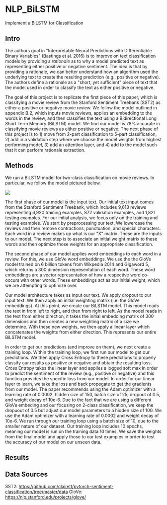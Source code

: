 # NLP_BiLSTM
Implement a BiLSTM for Classification 

## Intro
The authors goal in "Interpretable Neural Predictions with Differentiable Binary Variables" (Bastings et al. 2016) is to improve on text classification models by providing a _rationale_ as to why a model predicted text as representing either positive or negative sentiment. The idea is that by providing a rationale, we can better understand how an algorithm used the underlying text to create the resulting prediction (e.g., positive or negative). The authors define a rationale as a "short, yet sufficient" piece of text that the model used in order to classify the text as either positive or negative.

The goal of this project is to replicate the first piece of this paper, which is classifying a movie review from the Stanford Sentiment Treebank (SST2) as either a positive or negative movie review. We follow the model outlined in appendix B.2, which inputs movie reviews, applies an embedding to the words in the review, and then classifies the text using a Bidirectional Long Short Term Memory (BiLSTM) model. We find our model is 78% accurate in classifying movie reviews as either positive or negative.  The next phase of this project is to 1) move from 2-part classification to 5-part classification, 2) add in a validation step where we choose the model weights from highest performing model, 3) add an attention layer, and 4) add to the model such that it can perform rationale extraction.

## Methods
We run a BiLSTM model for two-class classification on movie reviews. In particular, we follow the model pictured below. 

<img src="{{ site.url }}{{ site.baseurl }}/assets/bilstm.png">

The first phase of our model is the input text. Our initial text input comes from the Stanford Sentiment Treebank, which includes 9,613 reviews representing 6,920 training examples, 872 validation examples, and 1,821 testing examples. For our initial analysis, we focus only on the training and testing examples. We start by preprocessing our text. We lowercase the reviews and then remove contractions, punctuation, and special characters. Each word in a review makes up what is our "X" matrix. These are the inputs to our model. The next step is to associate an initial weight matrix to these words and then optimize those weights for an appropriate classification.

The second phase of our model applies word embeddings to each word in a review. For this, we use GloVe word embeddings. We use the the GloVe model trained on 6 billion tokens from Wikpedia 2014 and Gigaword 5, which returns a 300 dimension representation of each word. These word embeddings are a vector representation of how a respective word co-occurs with other words. These embeddings act as our initial weight, which we are attempting to optimize over. 

Our model architecture takes as input our text. We apply dropout to our input text. We then apply an initial weighting matrix (i.e. the GloVe embeddings). At this point, we create our BiLSTM model. This model reads the text in from left to right, and then from right to left. As the model reads in the text from either direction, it takes the initial embedding matrix of 300 dimensions and then creates a new weighting matrix of a size we determine. With these new weights, we then apply a linear layer which concatenates the weights from either direction. This represents our entire BiLSTM model.

In order to get our predictions (and improve on them), we next create a training loop. Within the training loop, we first run our model to get our predictions. We then apply Cross Entropy to these predictions to properly classify our results as positive or negative and obtain the resulting loss. Cross Entropy takes the linear layer and applies a logged soft max in order to predict the sentiment of the review (e.g., positive or negative) and this function provides the specific loss from our model. In order for our linear layer to learn, we take the loss and back propogate to get the gradients from our model. The paper recommends using the Adam optimizer with a learning rate of 0.0002, hidden size of 150, batch size of 25, dropout of 0.5, and weight decay of 10e-6. Due to the fact that we are using a different GloVe embeding and our focusing on 2-class classification, we keep the dropuout of 0.5 but adjust our model parameters to a hidden size of 100. We use the Adam optimizer with a learning rate of 0.0002 and weight decay of 10e-6. We run through our training loop using a batch size of 10, due to the smaller nature of our dataset. Our training loop includes 10 epochs, meaning our model is run on the training data 10 times. We save the weights from the final model and apply those to our test examples in order to test the accuracy of our model on our unseen data.   



## Results 


## Data Sources
SST2: https://github.com/clairett/pytorch-sentiment-classification/tree/master/data
GloVe: https://nlp.stanford.edu/projects/glove/
